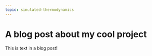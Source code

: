 ```yaml
---
topic: simulated-thermodynamics
---
```


# A blog post about my cool project

This is text in a blog post!
